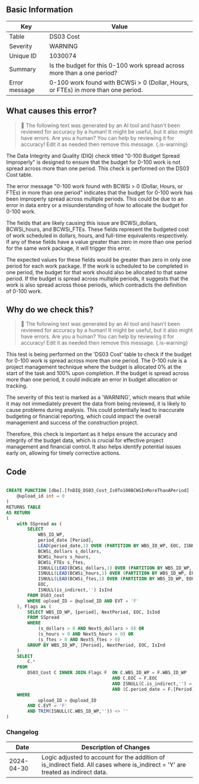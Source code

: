 ## Basic Information

| Key           | Value                                                                             |
| ------------- | --------------------------------------------------------------------------------- |
| Table         | DS03 Cost                                                                         |
| Severity      | WARNING                                                                           |
| Unique ID     | 1030074                                                                           |
| Summary       | Is the budget for this 0-100 work spread across more than a one period?           |
| Error message | 0-100 work found with BCWSi > 0 (Dollar, Hours, or FTEs) in more than one period. |

## What causes this error?

> :robot: The following text was generated by an AI tool and hasn't been reviewed for accuracy by a human! It might be useful, but it also might have errors. Are you a human? You can help by reviewing it for accuracy! Edit it as needed then remove this message.
> {.is-warning}

The Data Integrity and Quality (DIQ) check titled "0-100 Budget Spread Improperly" is designed to ensure that the budget for 0-100 work is not spread across more than one period. This check is performed on the DS03 Cost table.

The error message "0-100 work found with BCWSi > 0 (Dollar, Hours, or FTEs) in more than one period" indicates that the budget for 0-100 work has been improperly spread across multiple periods. This could be due to an error in data entry or a misunderstanding of how to allocate the budget for 0-100 work.

The fields that are likely causing this issue are BCWSi_dollars, BCWSi_hours, and BCWSi_FTEs. These fields represent the budgeted cost of work scheduled in dollars, hours, and full-time equivalents respectively. If any of these fields have a value greater than zero in more than one period for the same work package, it will trigger this error.

The expected values for these fields would be greater than zero in only one period for each work package. If the work is scheduled to be completed in one period, the budget for that work should also be allocated to that same period. If the budget is spread across multiple periods, it suggests that the work is also spread across those periods, which contradicts the definition of 0-100 work.

## Why do we check this?

> :robot: The following text was generated by an AI tool and hasn't been reviewed for accuracy by a human! It might be useful, but it also might have errors. Are you a human? You can help by reviewing it for accuracy! Edit it as needed then remove this message.
> {.is-warning}

This test is being performed on the 'DS03 Cost' table to check if the budget for 0-100 work is spread across more than one period. The 0-100 rule is a project management technique where the budget is allocated 0% at the start of the task and 100% upon completion. If the budget is spread across more than one period, it could indicate an error in budget allocation or tracking.

The severity of this test is marked as a 'WARNING', which means that while it may not immediately prevent the data from being reviewed, it is likely to cause problems during analysis. This could potentially lead to inaccurate budgeting or financial reporting, which could impact the overall management and success of the construction project.

Therefore, this check is important as it helps ensure the accuracy and integrity of the budget data, which is crucial for effective project management and financial control. It also helps identify potential issues early on, allowing for timely corrective actions.

## Code

```sql

CREATE FUNCTION [dbo].[fnDIQ_DS03_Cost_Is0To100BCWSInMoreThanAPeriod] (
	@upload_id int = 0
)
RETURNS TABLE
AS RETURN
(
	with SSpread as (
		SELECT
			WBS_ID_WP,
			period_date [Period],
			LEAD(period_date,1) OVER (PARTITION BY WBS_ID_WP, EOC, ISNULL(is_indirect,'') ORDER BY period_date) AS NextPeriod,
			BCWSi_dollars s_dollars,
			BCWSi_hours s_hours,
			BCWSi_FTEs s_ftes,
			ISNULL(LEAD(BCWSi_dollars,1) OVER (PARTITION BY WBS_ID_WP, EOC, ISNULL(is_indirect,'') ORDER by period_date),0) AS NextS_dollars,
			ISNULL(LEAD(BCWSi_hours,1) OVER (PARTITION BY WBS_ID_WP, EOC, ISNULL(is_indirect,'') ORDER by period_date),0) AS NextS_hours,
			ISNULL(LEAD(BCWSi_ftes,1) OVER (PARTITION BY WBS_ID_WP, EOC, ISNULL(is_indirect,'') ORDER by period_date),0) AS NextS_ftes,
			EOC,
			ISNULL(is_indirect,'') IsInd
		FROM DS03_cost
		WHERE upload_ID = @upload_ID AND EVT = 'F'
	), Flags as (
		SELECT WBS_ID_WP, [period], NextPeriod, EOC, IsInd
		FROM SSpread
		WHERE
			(s_dollars > 0 AND NextS_dollars > 0) OR
			(s_hours > 0 AND NextS_hours > 0) OR
			(s_ftes > 0 AND NextS_ftes > 0)
		GROUP BY WBS_ID_WP, [Period], NextPeriod, EOC, IsInd
	)
	SELECT
		C.*
	FROM
		DS03_Cost C INNER JOIN Flags F 	ON C.WBS_ID_WP = F.WBS_ID_WP
										AND C.EOC = F.EOC
										AND ISNULL(C.is_indirect,'') = F.IsInd
										AND (C.period_date = F.[Period] OR C.period_date = F.NextPeriod)
	WHERE
			upload_ID = @upload_ID
		AND C.EVT = 'F'
		AND TRIM(ISNULL(C.WBS_ID_WP,'')) <> ''
)
```

### Changelog

| Date       | Description of Changes                                                                                                           |
| ---------- | -------------------------------------------------------------------------------------------------------------------------------- |
| 2024-04-30 | Logic adjusted to account for the addition of is_indirect field. All cases where is_indirect = 'Y' are treated as indirect data. |
